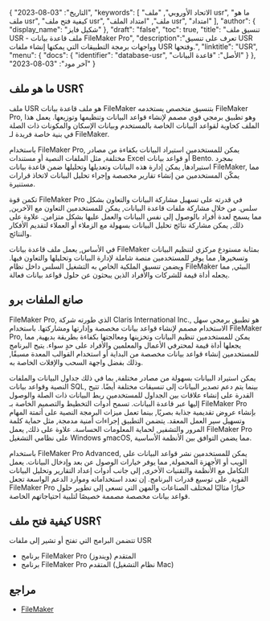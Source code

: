 {
"التاريخ": "03-08-2023",
  "keywords": [
"الاتحاد الأوروبي",
"ملف usr",
"ما هو ملف usr",
"كيفية فتح ملف usr",
"ملف",
"امتداد الملف usr",
"امتداد"
],
  "author": {
"display_name": "شكيل فايز"
},
"draft": "false",
"toc": true,
"title": "تنسيق ملف USR - ملف قاعدة بيانات FileMaker Pro",
  "description":"تعرف على تنسيق USR وواجهات برمجة التطبيقات التي يمكنها إنشاء ملفات USR وفتحها.",
"linktitle": "USR",
  "menu": {
    "docs": {
      "identifier": "database-usr",
"الأصل": "قاعدة البيانات"
}
},
"آخر مود": "03-08-2023"
}

## ما هو ملف USR؟

ملف USR هو ملف قاعدة بيانات FileMaker بتنسيق متخصص يستخدمه FileMaker Pro, وهو تطبيق برمجي قوي مصمم لإنشاء قواعد البيانات وتنظيمها وتوزيعها. يعمل هذا الملف كحاوية لقواعد البيانات الخاصة بالمستخدم وبيانات الإسكان والمكونات ذات الصلة في بنية خاصة فريدة لـ FileMaker.

باستخدام FileMaker Pro, يمكن للمستخدمين استيراد البيانات بكفاءة من مصادر مختلفة, مثل الملفات النصية أو مستندات Excel أو قواعد بيانات Bento. بمجرد استيرادها, يمكن إدارة هذه البيانات وتعديلها وتحليلها ضمن قاعدة بيانات FileMaker, مما يمكّن المستخدمين من إنشاء تقارير مخصصة وإجراء تحليل البيانات لاتخاذ قرارات مستنيرة.

تكمن قوة FileMaker Pro في قدرته على تسهيل مشاركة البيانات والتعاون بشكل سلس. من خلال مشاركة ملفات قاعدة البيانات, يمكن للمستخدمين التعاون مع الآخرين, مما يسمح لعدة أفراد بالوصول إلى نفس البيانات والعمل عليها بشكل متزامن. علاوة على ذلك, يمكن مشاركة نتائج تحليل البيانات بسهولة مع الزملاء أو العملاء لتقديم الأفكار والنتائج.

في الأساس, يعمل ملف قاعدة بيانات FileMaker بمثابة مستودع مركزي لتنظيم البيانات وتسخيرها, مما يوفر للمستخدمين منصة شاملة لإدارة البيانات وتحليلها والتعاون فيها. ويضمن تنسيق الملكية الخاص به التشغيل السلس داخل نظام FileMaker البيئي, مما يجعله أداة قيمة للشركات والأفراد الذين يبحثون عن حلول قواعد بيانات فعالة.

## صانع الملفات برو

FileMaker Pro, الذي طورته شركة Claris International Inc., هو تطبيق برمجي سهل الاستخدام مصمم لإنشاء قواعد بيانات مخصصة وإدارتها ومشاركتها. باستخدام FileMaker Pro, يمكن للمستخدمين تنظيم البيانات وتخزينها ومعالجتها بكفاءة بطريقة بديهية, مما يجعلها أداة قيمة لمحترفي الأعمال والمعلمين والأفراد على حدٍ سواء. يتيح البرنامج للمستخدمين إنشاء قواعد بيانات مخصصة من البداية أو استخدام القوالب المعدة مسبقًا, وذلك بفضل واجهة السحب والإفلات الخاصة به.

يمكن استيراد البيانات بسهولة من مصادر مختلفة, بما في ذلك جداول البيانات والملفات النصية وقواعد بيانات SQL, بينما يتم دعم تصدير البيانات إلى تنسيقات مختلفة أيضًا. تتيح القدرة على إنشاء علاقات بين الجداول للمستخدمين ربط البيانات ذات الصلة والوصول إليها عبر قاعدة البيانات. تسمح أدوات التخطيط والتصميم الخاصة بـ FileMaker Pro بإنشاء عروض تقديمية جذابة بصريًا, بينما تعمل ميزات البرمجة النصية على أتمتة المهام وتسهيل سير العمل المعقد. يتضمن التطبيق إجراءات أمنية مدمجة, مثل حماية كلمة المرور والتشفير, لحماية المعلومات الحساسة. علاوة على ذلك, يعمل FileMaker Pro على نظامي التشغيل Windows وmacOS, مما يضمن التوافق بين الأنظمة الأساسية.

باستخدام FileMaker Pro Advanced, يمكن للمستخدمين نشر قواعد البيانات على الويب أو الأجهزة المحمولة, مما يوفر خيارات الوصول عن بعد وإدخال البيانات. يعمل التكامل مع الأنظمة والتقنيات الأخرى, إلى جانب أدوات إعداد التقارير وتحليل البيانات القوية, على توسيع قدرات البرنامج. إن تعدد استخداماته وموارد الدعم الواسعة تجعل FileMaker Pro خيارًا مثاليًا لمختلف الصناعات والمهن التي تسعى إلى تطوير حلول قواعد بيانات مخصصة مصممة خصيصًا لتلبية احتياجاتهم الخاصة.

## كيفية فتح ملف USR؟

تتضمن البرامج التي تفتح أو تشير إلى ملفات USR

- برنامج FileMaker Pro المتقدم (ويندوز)
- برنامج FileMaker Pro المتقدم (نظام التشغيل Mac)

## مراجع
* [FileMaker](https://en.wikipedia.org/wiki/FileMaker)



